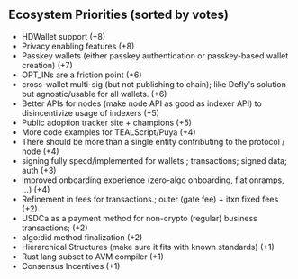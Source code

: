 ## Ecosystem Priorities (sorted by votes)
* HDWallet support (+8)
* Privacy enabling features (+8)
* Passkey wallets (either passkey authentication or passkey-based wallet creation) (+7)
* OPT_INs are a friction point (+6)
* cross-wallet multi-sig (but not publishing to chain); like Defly's solution but agnostic/usable for all wallets. (+6)
* Better APIs for nodes (make node API as good as indexer API) to disincentivize usage of indexers (+5)
* Public adoption tracker site + champions (+5)
* More code examples for TEALScript/Puya (+4)
* There should be more than a single entity contributing to the protocol / node (+4)
* signing fully specd/implemented for wallets.; transactions; signed data; auth (+3)
* improved onboarding experience (zero-algo onboarding, fiat onramps, ...) (+4)
* Refinement in fees for transactions.; outer (gate fee) + itxn fixed fees (+2)
* USDCa as a payment method for non-crypto (regular) business transactions;  (+2)
* algo:did method finalization (+2)
* Hierarchical Structures (make sure it fits with known standards) (+1)
* Rust lang subset to AVM compiler (+1)
* Consensus Incentives (+1)
